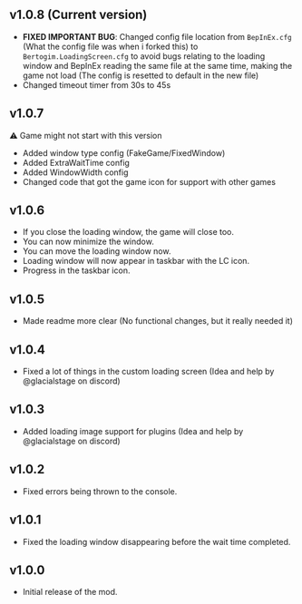 ## v1.0.8 (Current version)
- **FIXED IMPORTANT BUG**: Changed config file location from `BepInEx.cfg` (What the config file was when i forked this) to `Bertogim.LoadingScreen.cfg` to avoid bugs relating to the loading window and BepInEx reading the same file at the same time, making the game not load (The config is resetted to default in the new file)
- Changed timeout timer from 30s to 45s

## v1.0.7
⚠ Game might not start with this version
- Added window type config (FakeGame/FixedWindow)
- Added ExtraWaitTime config
- Added WindowWidth config
- Changed code that got the game icon for support with other games

## v1.0.6
- If you close the loading window, the game will close too.
- You can now minimize the window.
- You can move the loading window now.
- Loading window will now appear in taskbar with the LC icon.
- Progress in the taskbar icon.

## v1.0.5
- Made readme more clear (No functional changes, but it really needed it)

## v1.0.4
- Fixed a lot of things in the custom loading screen (Idea and help by @glacialstage on discord)

## v1.0.3
- Added loading image support for plugins (Idea and help by @glacialstage on discord)

## v1.0.2
- Fixed errors being thrown to the console.

## v1.0.1
- Fixed the loading window disappearing before the wait time completed.

## v1.0.0
- Initial release of the mod.